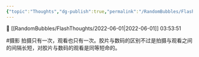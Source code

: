 ```yaml
---
{"topic":"Thoughts","dg-publish":true,"permalink":"/RandomBubbles/FlashThoughts/2022-06-01/","dgPassFrontmatter":true,"noteIcon":""}
---
```



📅 [[RandomBubbles/FlashThoughts/2022-06-01\|2022-06-01]] 03:53:51

#摄影 拍摄只有一次，观看也只有一次。胶片与数码的区别不过是拍摄与观看之间的间隔长短，对胶片与数码的观看是同等短命的。
